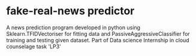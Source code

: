 # fake-real-news predictor

A news prediction program developed in python using Sklearn.TFIDVectoriser for fitting data and PassiveAggressiveClassifier for training and testing given dataset. Part of Data science Internship in cloud counselage task 'LP3'
